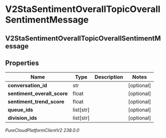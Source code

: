 # V2StaSentimentOverallTopicOverallSentimentMessage

## V2StaSentimentOverallTopicOverallSentimentMessage

## Properties

|Name | Type | Description | Notes|
|------------ | ------------- | ------------- | -------------|
| **conversation_id** | str |  | [optional] |
| **sentiment_overall_score** | float |  | [optional] |
| **sentiment_trend_score** | float |  | [optional] |
| **queue_ids** | list[str] |  | [optional] |
| **division_ids** | list[str] |  | [optional] |



_PureCloudPlatformClientV2 238.0.0_
